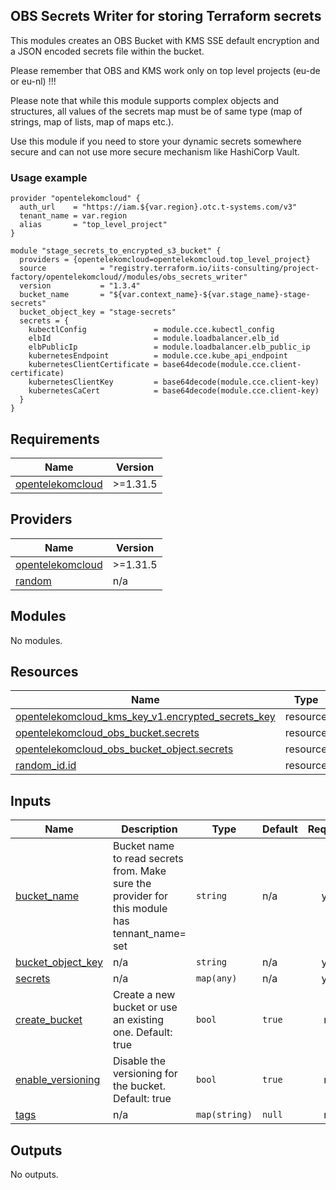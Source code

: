 ## OBS Secrets Writer for storing Terraform secrets

This modules creates an OBS Bucket with KMS SSE default encryption and a JSON encoded secrets file within the bucket.

Please remember that OBS and KMS work only on top level projects (eu-de or eu-nl) !!!

Please note that while this module supports complex objects and structures, all values of the secrets map must be of same type (map of strings, map of lists, map of maps etc.).

Use this module if you need to store your dynamic secrets somewhere secure and can not use more secure mechanism like HashiCorp Vault.

### Usage example

```hcl
provider "opentelekomcloud" {
  auth_url    = "https://iam.${var.region}.otc.t-systems.com/v3"
  tenant_name = var.region
  alias       = "top_level_project"
}

module "stage_secrets_to_encrypted_s3_bucket" {
  providers = {opentelekomcloud=opentelekomcloud.top_level_project}
  source            = "registry.terraform.io/iits-consulting/project-factory/opentelekomcloud//modules/obs_secrets_writer"
  version           = "1.3.4"
  bucket_name       = "${var.context_name}-${var.stage_name}-stage-secrets"
  bucket_object_key = "stage-secrets"
  secrets = {
    kubectlConfig               = module.cce.kubectl_config
    elbId                       = module.loadbalancer.elb_id
    elbPublicIp                 = module.loadbalancer.elb_public_ip
    kubernetesEndpoint          = module.cce.kube_api_endpoint
    kubernetesClientCertificate = base64decode(module.cce.client-certificate)
    kubernetesClientKey         = base64decode(module.cce.client-key)
    kubernetesCaCert            = base64decode(module.cce.client-key)
  }
}
```
<!-- BEGIN_TF_DOCS -->
## Requirements

| Name | Version |
|------|---------|
| <a name="requirement_opentelekomcloud"></a> [opentelekomcloud](#requirement\_opentelekomcloud) | >=1.31.5 |

## Providers

| Name | Version |
|------|---------|
| <a name="provider_opentelekomcloud"></a> [opentelekomcloud](#provider\_opentelekomcloud) | >=1.31.5 |
| <a name="provider_random"></a> [random](#provider\_random) | n/a |

## Modules

No modules.

## Resources

| Name | Type |
|------|------|
| [opentelekomcloud_kms_key_v1.encrypted_secrets_key](https://registry.terraform.io/providers/opentelekomcloud/opentelekomcloud/latest/docs/resources/kms_key_v1) | resource |
| [opentelekomcloud_obs_bucket.secrets](https://registry.terraform.io/providers/opentelekomcloud/opentelekomcloud/latest/docs/resources/obs_bucket) | resource |
| [opentelekomcloud_obs_bucket_object.secrets](https://registry.terraform.io/providers/opentelekomcloud/opentelekomcloud/latest/docs/resources/obs_bucket_object) | resource |
| [random_id.id](https://registry.terraform.io/providers/hashicorp/random/latest/docs/resources/id) | resource |

## Inputs

| Name | Description | Type | Default | Required |
|------|-------------|------|---------|:--------:|
| <a name="input_bucket_name"></a> [bucket\_name](#input\_bucket\_name) | Bucket name to read secrets from. Make sure the provider for this module has tennant\_name=<region> set | `string` | n/a | yes |
| <a name="input_bucket_object_key"></a> [bucket\_object\_key](#input\_bucket\_object\_key) | n/a | `string` | n/a | yes |
| <a name="input_secrets"></a> [secrets](#input\_secrets) | n/a | `map(any)` | n/a | yes |
| <a name="input_create_bucket"></a> [create\_bucket](#input\_create\_bucket) | Create a new bucket or use an existing one. Default: true | `bool` | `true` | no |
| <a name="input_enable_versioning"></a> [enable\_versioning](#input\_enable\_versioning) | Disable the versioning for the bucket. Default: true | `bool` | `true` | no |
| <a name="input_tags"></a> [tags](#input\_tags) | n/a | `map(string)` | `null` | no |

## Outputs

No outputs.
<!-- END_TF_DOCS -->
